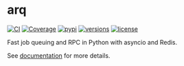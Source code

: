 # arq

[![CI](https://github.com/targetaidev/arku/workflows/CI/badge.svg?event=push)](https://github.com/targetaidev/arku/actions?query=event%3Apush+branch%3Amaster+workflow%3ACI)
[![Coverage](https://codecov.io/gh/targetaidev/arku/branch/master/graph/badge.svg)](https://codecov.io/gh/targetaidev/arku)
[![pypi](https://img.shields.io/pypi/v/arq.svg)](https://pypi.python.org/pypi/arq)
[![versions](https://img.shields.io/pypi/pyversions/arq.svg)](https://github.com/targetaidev/arku)
[![license](https://img.shields.io/github/license/targetaidev/arku.svg)](https://github.com/targetaidev/arku/blob/master/LICENSE)

Fast job queuing and RPC in Python with asyncio and Redis.

See [documentation](https://arku.readthedocs.io) for more details.
